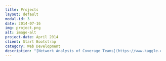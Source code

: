 ```yaml
---
title: Projects
layout: default
modal-id: 3
date: 2014-07-16
img: project.png
alt: image-alt
project-date: April 2014
client: Start Bootstrap
category: Web Development
description: "[Network Analysis of Coverage Teams](https://www.kaggle.com/code/maryliebig/network-analysis-of-coverage-teams/notebook) <br> <i>NFL Big Data Bowl</i> <br> January 2022"
---
```

